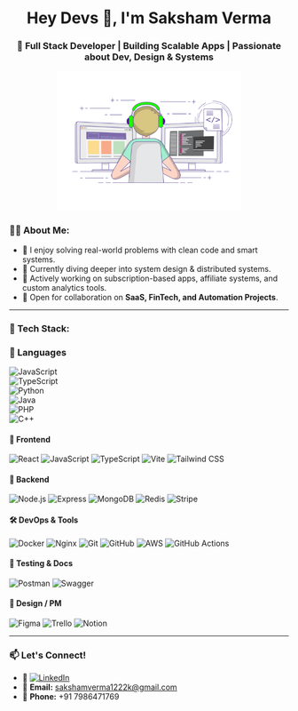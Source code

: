 <!-- Header Section -->
<h1 align="center">Hey Devs 👋, I'm Saksham Verma</h1>
<h3 align="center">🚀 Full Stack Developer | Building Scalable Apps | Passionate about Dev, Design & Systems</h3>

<!-- GIF or Banner -->
<p align="center">
  <img src="https://raw.githubusercontent.com/mikonoid/mikonoid/main/images/gifs/coder3.gif" height="250" />
</p>

<!-- About Section -->
### 👨‍💻 About Me:
- 🧠 I enjoy solving real-world problems with clean code and smart systems.
- 🌱 Currently diving deeper into system design & distributed systems.
- 🎯 Actively working on subscription-based apps, affiliate systems, and custom analytics tools.
- 🤝 Open for collaboration on **SaaS, FinTech, and Automation Projects**.

---

<!-- Languages and Tools with Icons -->
### 🧰 Tech Stack:

### 💬 Languages
![JavaScript](https://img.shields.io/badge/-JavaScript-black?style=flat-square&logo=javascript)  
![TypeScript](https://img.shields.io/badge/-TypeScript-3178c6?style=flat-square&logo=typescript&logoColor=white)  
![Python](https://img.shields.io/badge/-Python-3776AB?style=flat-square&logo=python&logoColor=white)  
![Java](https://img.shields.io/badge/-Java-007396?style=flat-square&logo=java)  
![PHP](https://img.shields.io/badge/-PHP-777BB4?style=flat-square&logo=php&logoColor=white)  
![C++](https://img.shields.io/badge/-C++-00599C?style=flat-square&logo=cplusplus&logoColor=white)  


#### 🚀 Frontend
<p>
  <img src="https://cdn.jsdelivr.net/gh/devicons/devicon/icons/react/react-original.svg" width="40" title="React"/>
  <img src="https://cdn.jsdelivr.net/gh/devicons/devicon/icons/javascript/javascript-original.svg" width="40" title="JavaScript"/>
  <img src="https://cdn.jsdelivr.net/gh/devicons/devicon/icons/typescript/typescript-original.svg" width="40" title="TypeScript"/>
  <img src="https://cdn.jsdelivr.net/gh/devicons/devicon/icons/vite/vite-original.svg" width="40" title="Vite"/>
  <img src="https://www.vectorlogo.zone/logos/tailwindcss/tailwindcss-icon.svg" width="40" title="Tailwind CSS"/>
</p>

#### 🧱 Backend
<p>
  <img src="https://cdn.jsdelivr.net/gh/devicons/devicon/icons/nodejs/nodejs-original.svg" width="40" title="Node.js"/>
  <img src="https://cdn.jsdelivr.net/gh/devicons/devicon/icons/express/express-original.svg" width="40" title="Express"/>
  <img src="https://cdn.jsdelivr.net/gh/devicons/devicon/icons/mongodb/mongodb-original.svg" width="40" title="MongoDB"/>
  <img src="https://www.vectorlogo.zone/logos/redis/redis-icon.svg" width="40" title="Redis"/>
  <img src="https://www.vectorlogo.zone/logos/stripe/stripe-icon.svg" width="40" title="Stripe"/>
</p>

#### 🛠️ DevOps & Tools
<p>
  <img src="https://cdn.jsdelivr.net/gh/devicons/devicon/icons/docker/docker-original.svg" width="40" title="Docker"/>
  <img src="https://cdn.jsdelivr.net/gh/devicons/devicon/icons/nginx/nginx-original.svg" width="40" title="Nginx"/>
  <img src="https://cdn.jsdelivr.net/gh/devicons/devicon/icons/git/git-original.svg" width="40" title="Git"/>
  <img src="https://cdn.jsdelivr.net/gh/devicons/devicon/icons/github/github-original.svg" width="40" title="GitHub"/>
  <img src="https://cdn.jsdelivr.net/gh/devicons/devicon/icons/amazonwebservices/amazonwebservices-original.svg" width="40" title="AWS"/>
  <img src="https://cdn.jsdelivr.net/gh/devicons/devicon/icons/githubactions/githubactions-original.svg" width="40" title="GitHub Actions"/>
</p>

#### 🧪 Testing & Docs
<p>
  <img src="https://cdn.jsdelivr.net/gh/devicons/devicon/icons/postman/postman-original.svg" width="40" title="Postman"/>
  <img src="https://www.vectorlogo.zone/logos/swaggerio/swaggerio-icon.svg" width="40" title="Swagger"/>
</p>

#### 🧠 Design / PM
<p>
  <img src="https://cdn.jsdelivr.net/gh/devicons/devicon/icons/figma/figma-original.svg" width="40" title="Figma"/>
  <img src="https://cdn.jsdelivr.net/gh/devicons/devicon/icons/trello/trello-plain.svg" width="40" title="Trello"/>
  <img src="https://cdn.jsdelivr.net/gh/devicons/devicon/icons/notion/notion-original.svg" width="40" title="Notion"/>
</p>

---

### 📫 Let's Connect!
- 💼 [![LinkedIn](https://img.shields.io/badge/-LinkedIn-blue?style=flat-square&logo=linkedin&logoColor=white)](https://www.linkedin.com/in/saksham-verma1222k)  
- 📧 **Email:** [sakshamverma1222k@gmail.com](mailto:sakshamverma1222k@gmail.com)
- 📱 **Phone:** +91 7986471769
<!-- 
- 🌐 [yourportfolio.dev](https://yourportfolio.dev)
-->

<!--
**sakshamverma1222k/sakshamverma1222k** is a ✨ _special_ ✨ repository because its `README.md` (this file) appears on your GitHub profile.

Here are some ideas to get you started:

- 🔭 I’m currently working on ...
- 🌱 I’m currently learning ...
- 👯 I’m looking to collaborate on ...
- 🤔 I’m looking for help with ...
- 💬 Ask me about ...
- 📫 How to reach me: ...
- 😄 Pronouns: ...
- ⚡ Fun fact: ...
-->
